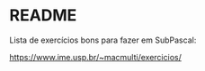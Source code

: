 # README

Lista de exercícios bons para fazer em SubPascal:

https://www.ime.usp.br/~macmulti/exercicios/

